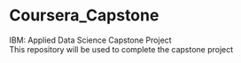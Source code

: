 # Coursera_Capstone
IBM: Applied Data Science Capstone Project                                                                         
This repository will be used to complete the capstone project
